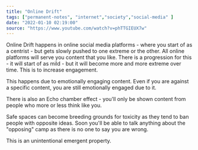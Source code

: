 ```yaml
---
title: "Online Drift"
tags: ["permanent-notes", "internet","society","social-media" ]
date: "2022-01-10 02:19:00"
source: "https://www.youtube.com/watch?v=phTTGIEUX7w"
---
```


Online Drift happens in online social media platforms - where you start of as a centrist - but gets slowly pushed to one extreme or the other. All online platforms will serve you content that you like. There is a progression for this - it will start of as mild - but it will become more and more extreme over time. This is to increase engagement.

This happens due to emotionally engaging content. Even if you are against a specific content, you are still emotionally engaged due to it.

There is also an Echo chamber effect - you'll only be shown content from people who more or less think like you. 

Safe spaces can become breeding grounds for toxicity as they tend to ban people with opposite ideas. Soon you'll be able to talk anything about the "opposing" camp as there is no one to say you are wrong.

This is an unintentional emergent property.
